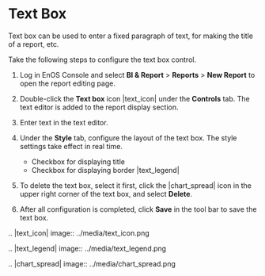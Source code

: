 # Text Box

Text box can be used to enter a fixed paragraph of text, for making the title of a report, etc.

Take the following steps to configure the text box control.

1. Log in EnOS Console and select **BI & Report** > **Reports** > **New Report** to open the report editing page.

2. Double-click the **Text box** icon |text_icon| under the **Controls** tab. The text editor is added to the report display section.

3. Enter text in the text editor.

4. Under the **Style** tab, configure the layout of the text box. The style settings take effect in real time.

   - Checkbox for displaying title
   - Checkbox for displaying border |text_legend|

5. To delete the text box, select it first, click the |chart_spread| icon in the upper right corner of the text box, and select **Delete**.

6. After all configuration is completed, click **Save** in the tool bar to save the text box.

.. |text_icon| image:: ../media/text_icon.png

.. |text_legend| image:: ../media/text_legend.png

.. |chart_spread| image:: ../media/chart_spread.png

<!--end-->

